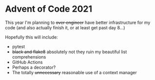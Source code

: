 # Advent of Code 2021

This year I'm planning to ~~over engineer~~ have better infrastructure for my code (and also actually finish it, or at least get past day 8...)

Hopefully this will include: 

- pytest
- ~~black and flake8~~ absolutely not they ruin my beautiful list comprehensions
- GitHub Actions
- Perhaps a decorator?
- The totally ~~unnecessary~~ reasonable use of a context manager